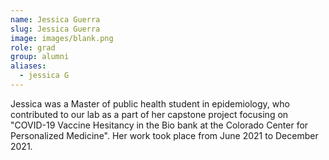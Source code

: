 ```yaml
---
name: Jessica Guerra
slug: Jessica Guerra
image: images/blank.png
role: grad
group: alumni
aliases:
  - jessica G
---
```


Jessica was a Master of public health student in epidemiology, who contributed to our lab as a part of her capstone project focusing on "COVID-19 Vaccine Hesitancy in the Bio bank at the Colorado Center for Personalized Medicine". Her work took place from June 2021 to December 2021.